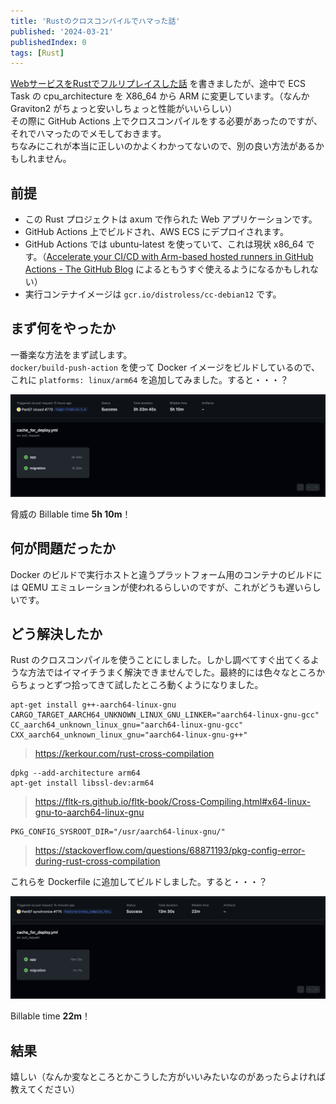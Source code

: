 ```yaml
---
title: 'Rustのクロスコンパイルでハマった話'
published: '2024-03-21'
publishedIndex: 0
tags: [Rust]
---
```


[WebサービスをRustでフルリプレイスした話](/posts/smashfreaks-replace-with-rust) を書きましたが、途中で ECS Task の cpu_architecture を X86_64 から ARM に変更しています。（なんか Graviton2 がちょっと安いしちょっと性能がいいらしい）  
その際に GitHub Actions 上でクロスコンパイルをする必要があったのですが、それでハマったのでメモしておきます。  
ちなみにこれが本当に正しいのかよくわかってないので、別の良い方法があるかもしれません。

## 前提

- この Rust プロジェクトは axum で作られた Web アプリケーションです。
- GitHub Actions 上でビルドされ、AWS ECS にデプロイされます。
- GitHub Actions では ubuntu-latest を使っていて、これは現状 x86_64 です。（[Accelerate your CI/CD with Arm-based hosted runners in GitHub Actions - The GitHub Blog](https://github.blog/changelog/2023-10-30-accelerate-your-ci-cd-with-arm-based-hosted-runners-in-github-actions/) によるともうすぐ使えるようになるかもしれない）
- 実行コンテナイメージは `gcr.io/distroless/cc-debian12` です。

## まず何をやったか

一番楽な方法をまず試します。  
`docker/build-push-action` を使って Docker イメージをビルドしているので、これに `platforms: linux/arm64` を追加してみました。すると・・・？

![Before](./static/cross-compile-before.png)

脅威の Billable time **5h 10m**！  

## 何が問題だったか

Docker のビルドで実行ホストと違うプラットフォーム用のコンテナのビルドには QEMU エミュレーションが使われるらしいのですが、これがどうも遅いらしいです。

## どう解決したか

Rust のクロスコンパイルを使うことにしました。しかし調べてすぐ出てくるような方法ではイマイチうまく解決できませんでした。最終的には色々なところからちょっとずつ拾ってきて試したところ動くようになりました。

```shell
apt-get install g++-aarch64-linux-gnu
CARGO_TARGET_AARCH64_UNKNOWN_LINUX_GNU_LINKER="aarch64-linux-gnu-gcc"
CC_aarch64_unknown_linux_gnu="aarch64-linux-gnu-gcc"
CXX_aarch64_unknown_linux_gnu="aarch64-linux-gnu-g++"
```

> <https://kerkour.com/rust-cross-compilation>

```shell
dpkg --add-architecture arm64
apt-get install libssl-dev:arm64
```

> <https://fltk-rs.github.io/fltk-book/Cross-Compiling.html#x64-linux-gnu-to-aarch64-linux-gnu>

```shell
PKG_CONFIG_SYSROOT_DIR="/usr/aarch64-linux-gnu/"
```

> <https://stackoverflow.com/questions/68871193/pkg-config-error-during-rust-cross-compilation>

これらを Dockerfile に追加してビルドしました。すると・・・？

![After](./static/cross-compile-after.png)

Billable time **22m**！

## 結果

嬉しい（なんか変なところとかこうした方がいいみたいなのがあったらよければ教えてください）
